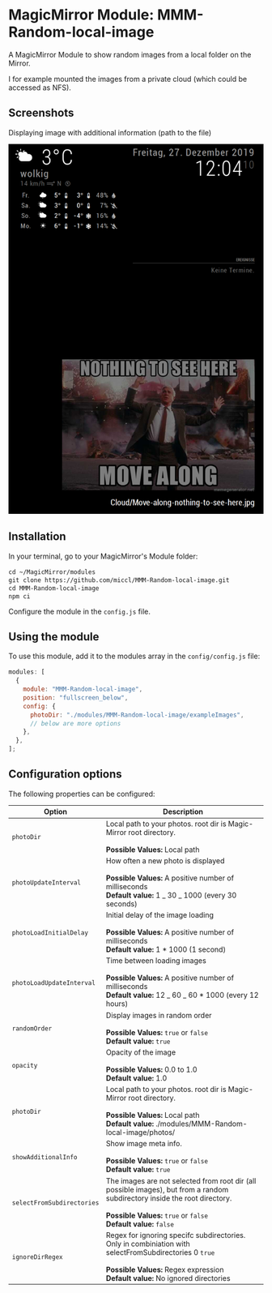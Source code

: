 # MagicMirror Module: MMM-Random-local-image

A MagicMirror Module to show random images from a local folder on the Mirror.

I for example mounted the images from a private cloud (which could be accessed as NFS).

## Screenshots

Displaying image with additional information (path to the file)

![Module example with additional information](exampleImages/demo-screenshot.png)

## Installation

In your terminal, go to your MagicMirror's Module folder:

```
cd ~/MagicMirror/modules
git clone https://github.com/miccl/MMM-Random-local-image.git
cd MMM-Random-local-image
npm ci
```

Configure the module in the `config.js` file.

## Using the module

To use this module, add it to the modules array in the `config/config.js` file:

```javascript
modules: [
  {
    module: "MMM-Random-local-image",
    position: "fullscreen_below",
    config: {
	  photoDir: "./modules/MMM-Random-local-image/exampleImages",
	  // below are more options
    },
  },
];
```

## Configuration options

The following properties can be configured:

| Option                     | Description                                                                                                                                                                                                |
| -------------------------- | ---------------------------------------------------------------------------------------------------------------------------------------------------------------------------------------------------------- |
| `photoDir`                 | Local path to your photos. root dir is Magic-Mirror root directory. <br><br> **Possible Values:** Local path                                                                                               |
| `photoUpdateInterval`      | How often a new photo is displayed <br><br> **Possible Values:** A positive number of milliseconds <br> **Default value:** 1 _ 30 _ 1000 (every 30 seconds)                                                |
| `photoLoadInitialDelay`    | Initial delay of the image loading <br><br> **Possible Values:** A positive number of milliseconds <br> **Default value:** 1 \* 1000 (1 second)                                                            |
| `photoLoadUpdateInterval`  | Time between loading images <br><br> **Possible Values:** A positive number of milliseconds <br> **Default value:** 12 _ 60 _ 60 \* 1000 (every 12 hours)                                                  |
| `randomOrder`              | Display images in random order <br><br> **Possible Values:** `true` or `false` <br> **Default value:** `true`                                                                                              |
| `opacity`                  | Opacity of the image <br><br> **Possible Values:** 0.0 to 1.0 <br> **Default value:** 1.0                                                                                                                  |
| `photoDir`                 | Local path to your photos. root dir is Magic-Mirror root directory. <br><br> **Possible Values:** Local path <br> **Default value:** ./modules/MMM-Random-local-image/photos/                              |
| `showAdditionalInfo`       | Show image meta info. <br><br> **Possible Values:** `true` or `false` <br> **Default value:** `true`                                                                                                       |
| `selectFromSubdirectories` | The images are not selected from root dir (all possible images), but from a random subdirectory inside the root directory. <br><br> **Possible Values:** `true` or `false` <br> **Default value:** `false` |
| `ignoreDirRegex` | Regex for ignoring specifc subdirectories. Only in combiniation with selectFromSubdirectories 0 `true` <br><br> **Possible Values:** Regex expression <br> **Default value:** No ignored directories |
